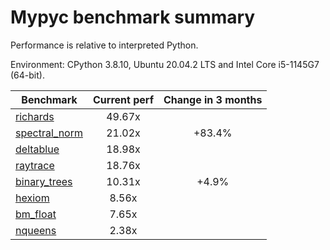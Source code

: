 # Mypyc benchmark summary

Performance is relative to interpreted Python.

Environment: CPython 3.8.10, Ubuntu 20.04.2 LTS and Intel Core i5-1145G7 (64-bit).

| Benchmark | Current perf | Change in 3 months |
| --- | :---: | :---: |
| [richards](benchmarks/richards.md) | 49.67x |  |
| [spectral_norm](benchmarks/spectral_norm.md) | 21.02x | +83.4% |
| [deltablue](benchmarks/deltablue.md) | 18.98x |  |
| [raytrace](benchmarks/raytrace.md) | 18.76x |  |
| [binary_trees](benchmarks/binary_trees.md) | 10.31x | +4.9% |
| [hexiom](benchmarks/hexiom.md) | 8.56x |  |
| [bm_float](benchmarks/bm_float.md) | 7.65x |  |
| [nqueens](benchmarks/nqueens.md) | 2.38x |  |
